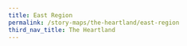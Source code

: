 ```yaml
---
title: East Region
permalink: /story-maps/the-heartland/east-region
third_nav_title: The Heartland
---
```



